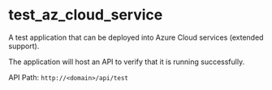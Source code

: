 # test_az_cloud_service

A test application that can be deployed into Azure Cloud services (extended support).

The application will host an API to verify that it is running successfully.

API Path: `http://<domain>/api/test`
